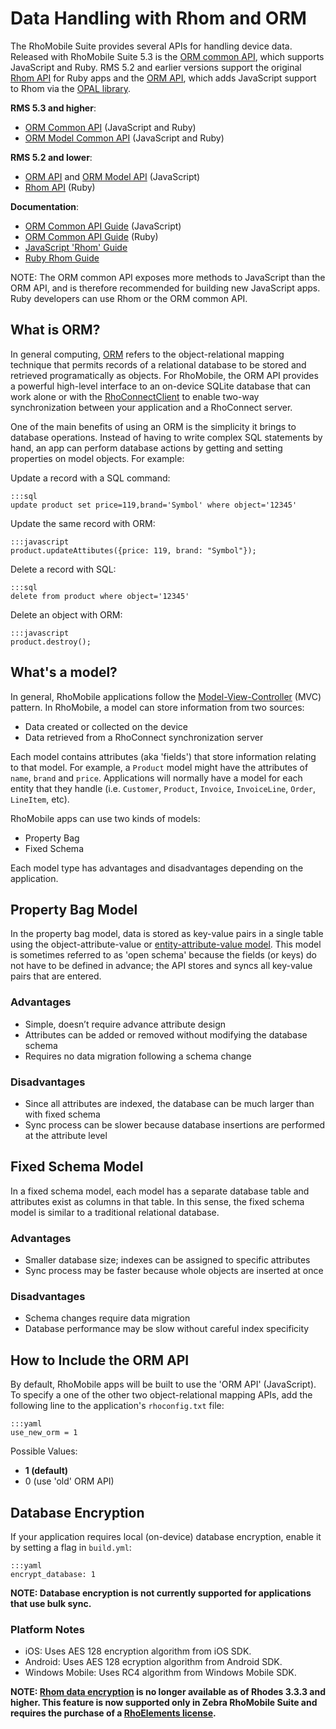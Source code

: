 # Data Handling with Rhom and ORM

The RhoMobile Suite provides several APIs for handling device data. Released with RhoMobile Suite 5.3 is the [ORM common API](../api/NewORM), which supports JavaScript and Ruby. RMS 5.2 and earlier versions support the original [Rhom API](../api/rhom-api) for Ruby apps and the [ORM API](../api/Orm), which adds JavaScript support to Rhom via the [OPAL library](http://opalrb.org). 

**RMS 5.3 and higher**:

* [ORM Common API](../api/NewORM) (JavaScript and Ruby)
* [ORM Model Common API](../api/NewORMModel) (JavaScript and Ruby)

**RMS 5.2 and lower**:

* [ORM API](../api/Orm) and [ORM Model API](../api/OrmModel) (JavaScript)
* [Rhom API](../api/rhom-api) (Ruby)

**Documentation**:

* [ORM Common API Guide](newORM_js) (JavaScript)
* [ORM Common API Guide](newORM_ruby) (Ruby)
* [JavaScript 'Rhom' Guide](rhom_js)
* [Ruby Rhom Guide](rhom_ruby)

NOTE: The ORM common API exposes more methods to JavaScript than the ORM API, and is therefore recommended for building new JavaScript apps. Ruby developers can use Rhom or the ORM common API. 

## What is ORM?
In general computing, [ORM](https://en.wikipedia.org/wiki/Object-relational_mapping) refers to the object-relational mapping technique that permits records of a relational database to be stored and retrieved programatically as objects. For RhoMobile, the ORM API provides a powerful high-level interface to an on-device SQLite database that can work alone or with the [RhoConnectClient](../api/RhoConnectClient) to enable two-way synchronization between your application and a RhoConnect server.

One of the main benefits of using an ORM is the simplicity it brings to database operations. Instead of having to write complex SQL statements by hand, an app can perform database actions by getting and setting properties on model objects. For example: 

Update a record with a SQL command:

    :::sql
    update product set price=119,brand='Symbol' where object='12345'

Update the same record with ORM:

    :::javascript
    product.updateAttibutes({price: 119, brand: "Symbol"});

Delete a record with SQL:

    :::sql
    delete from product where object='12345'

Delete an object with ORM:

    :::javascript
    product.destroy();

## What's a model?
In general, RhoMobile applications follow the [Model-View-Controller](http://en.wikipedia.org/wiki/Model%E2%80%93view%E2%80%93controller) (MVC) pattern. In RhoMobile, a model can store information from two sources: 

* Data created or collected on the device
* Data retrieved from a RhoConnect synchronization server

Each model contains attributes (aka 'fields') that store information relating to that model. For example, a `Product` model might have the attributes of `name`, `brand` and `price`. Applications will normally have a model for each entity that they handle (i.e. `Customer`, `Product`, `Invoice`, `InvoiceLine`, `Order`, `LineItem`, etc).

RhoMobile apps can use two kinds of models: 

* Property Bag
* Fixed Schema

Each model type has advantages and disadvantages depending on the application.

## Property Bag Model

In the property bag model, data is stored as key-value pairs in a single table using the object-attribute-value or [entity-attribute-value model](http://en.wikipedia.org/wiki/Entity-attribute-value_model). This model is sometimes referred to as 'open schema' because the fields (or keys) do not have to be defined in advance; the API stores and syncs all key-value pairs that are entered.

### Advantages
* Simple, doesn’t require advance attribute design 
* Attributes can be added or removed without modifying the database schema
* Requires no data migration following a schema change 

### Disadvantages
* Since all attributes are indexed, the database can be much larger than with fixed schema 
* Sync process can be slower because database insertions are performed at the attribute level

## Fixed Schema Model

In a fixed schema model, each model has a separate database table and attributes exist as columns in that table. In this sense, the fixed schema model is similar to a traditional relational database.

### Advantages
* Smaller database size; indexes can be assigned to specific attributes
* Sync process may be faster because whole objects are inserted at once

### Disadvantages
* Schema changes require data migration
* Database performance may be slow without careful index specificity

## How to Include the ORM API
By default, RhoMobile apps will be built to use the 'ORM API' (JavaScript). To specify a one of the other two object-relational mapping APIs, add the following line to the application's `rhoconfig.txt` file: 

    :::yaml
    use_new_orm = 1  

Possible Values: 

* **1 (default)**
* 0 (use 'old' ORM API)

## Database Encryption

If your application requires local (on-device) database encryption, enable it by setting a flag in `build.yml`:

    :::yaml
    encrypt_database: 1

**NOTE: Database encryption is not currently supported for applications that use bulk sync.**

### Platform Notes
* iOS: Uses AES 128 encryption algorithm from iOS SDK.
* Android: Uses AES 128 ecryption algorithm from Android SDK.
* Windows Mobile: Uses RC4 algorithm from Windows Mobile SDK.


**NOTE: [Rhom data encryption](../../2.2.0/rhodes/rhom#database-encryption) is no longer available as of Rhodes 3.3.3 and higher. This feature is now supported only in Zebra RhoMobile Suite and requires the purchase of a [RhoElements license](licensing).**
